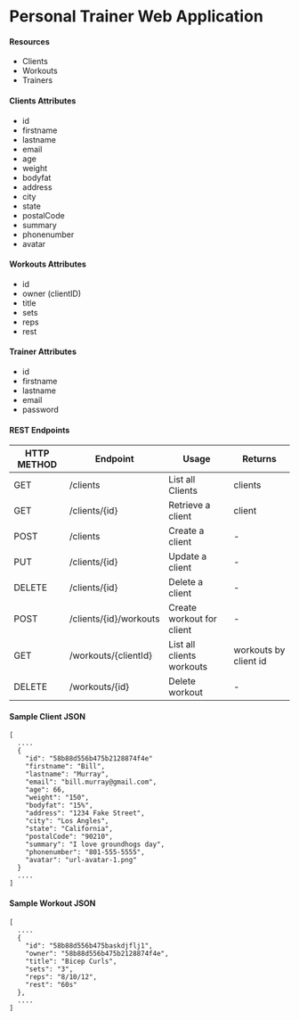 # Personal Trainer Web Application
#### Resources
  * Clients
  * Workouts
  * Trainers

#### Clients Attributes
  * id
  * firstname
  * lastname
  * email
  * age
  * weight
  * bodyfat
  * address
  * city
  * state
  * postalCode
  * summary
  * phonenumber
  * avatar

#### Workouts Attributes
  * id
  * owner (clientID)
  * title
  * sets
  * reps
  * rest

#### Trainer Attributes
  * id
  * firstname
  * lastname
  * email
  * password

#### REST Endpoints
HTTP METHOD | Endpoint | Usage | Returns
----------- | -------- | ----- | -------
GET | /clients | List all Clients | clients
GET | /clients/{id} | Retrieve a client | client
POST | /clients | Create a client | -
PUT | /clients/{id} | Update a client | -
DELETE | /clients/{id} | Delete a client | -
POST | /clients/{id}/workouts | Create workout for client | -
GET | /workouts/{clientId} | List all clients workouts | workouts by client id
DELETE | /workouts/{id} | Delete workout | -

#### Sample Client JSON
    [
      ....
      {
        "id": "58b88d556b475b2128874f4e"
        "firstname": "Bill",
        "lastname": "Murray",
        "email": "bill.murray@gmail.com",
        "age": 66,
        "weight": "150",
        "bodyfat": "15%",
        "address": "1234 Fake Street",
        "city": "Los Angles",
        "state": "California",
        "postalCode": "90210",
        "summary": "I love groundhogs day",
        "phonenumber": "801-555-5555",
        "avatar": "url-avatar-1.png"
      }
      ....
    ]

#### Sample Workout JSON
    [
      ....
      {
        "id": "58b88d556b475baskdjflj1",
        "owner": "58b88d556b475b2128874f4e",
        "title": "Bicep Curls",
        "sets": "3",
        "reps": "8/10/12",
        "rest": "60s"
      },
      ....
    ]
